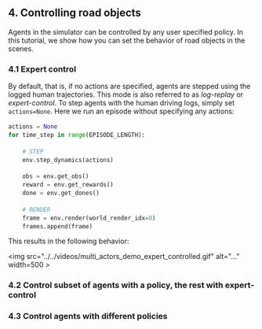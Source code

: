 ## 4. Controlling road objects

Agents in the simulator can be controlled by any user specified policy. In this tutorial, we show how you can set the behavior of road objects in the scenes.

### 4.1 Expert control

By default, that is, if no actions are specified, agents are stepped using the logged human trajectories. This mode is also referred to as _log-replay_ or _expert-control_. To step agents with the human driving logs, simply set `actions=None`. Here we run an episode without specifying any actions:

```Python
actions = None
for time_step in range(EPISODE_LENGTH):
  
    # STEP
    env.step_dynamics(actions)

    obs = env.get_obs()
    reward = env.get_rewards()
    done = env.get_dones()

    # RENDER
    frame = env.render(world_render_idx=0)
    frames.append(frame)

```

This results in the following behavior:

<img src="../../videos/multi_actors_demo_expert_controlled.gif" alt="..." width=500 \>

### 4.2 Control subset of agents with a policy, the rest with expert-control

### 4.3 Control agents with different policies
